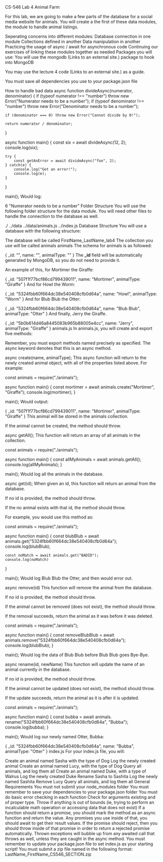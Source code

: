 CS-546 Lab 4
Animal Farm

For this lab, we are going to make a few parts of the database for a social media website for animals. You will create a the first of these data modules, the module to handle animal listings.

Seperating concerns into different modules:
Database connection in one module
Collections defined in another
Data manipulation in another
Practicing the usage of async / await for asynchronous code
Continuing our exercises of linking these modules together as needed
Packages you will use:
You will use the mongodb (Links to an external site.) package to hook into MongoDB

You may use the lecture 4 code (Links to an external site.) as a guide.

You must save all dependencies you use to your package.json file

How to handle bad data
async function divideAsync(numerator, denominator) {
    if (typeof numerator !== "number") throw new Error("Numerator needs to be a number");
    if (typeof denominator !== "number") throw new Error("Denominator needs to be a number");

    if (denominator === 0) throw new Error("Cannot divide by 0!");
    
    return numerator / denominator;
}

async function main() {
    const six = await divideAsync(12, 2);
    console.log(six);
    
    try {
        const getAnError = await divideAsync("foo", 2);
    } catch(e) {
        console.log("Got an error!");
        console.log(e);
    }
    
}

main();
Would log:

6
"Numerator needs to be a number"
Folder Structure
You will use the following folder structure for the data module. You will need other files to handle the connection to the database as well.

./
../data
../data/animals.js
../index.js
Database Structure
You will use a database with the following structure:

The database will be called FirstName_LastName_lab4
The collection you use will be called animals
animals
The schema for animals is as followed:

{
    _id: "", 
    name: "",
    animalType: ""
}
The **_id** field will be automatically generated by MongoDB, so you do not need to provide it.

An example of this, for Mortimer the Giraffe:

{
    _id: "507f1f77bcf86cd799439011", 
    name: "Mortimer",
    animalType: "Giraffe"
}
And for Howl the Worm:

{
    _id: "5324fbb60f664dc38e540408cfb0d64a", 
    name: "Howl",
    animalType: "Worm"
}
And for Blub Blub the Otter:

{
    _id: "5324fbb60f664dc38e540408cfb0d64a", 
    name: "Blub Blub",
    animalType: "Otter"
}
And finally, Jerry the Giraffe.

{
    _id: "5b0b614d46a8445083b965b88005e4cc", 
    name: "Jerry",
    animalType: "Giraffe"
}
animals.js
In animals.js, you will create and export five methods:

Remember, you must export methods named precisely as specified. The async keyword denotes that this is an async method.

async create(name, animalType);
This async function will return to the newly created animal object, with all of the properties listed above. For example:

const animals = require("./animals");

async function main() {
    const mortimer = await animals.create("Mortimer", "Giraffe");
    console.log(mortimer);
}

main();
Would output:

{
    _id: "507f1f77bcf86cd799439011", 
    name: "Mortimer",
    animalType: "Giraffe"
}
This animal will be stored in the animals collection.

If the animal cannot be created, the method should throw.

async getAll();
This function will return an array of all animals in the collection.

const animals = require("./animals");

async function main() {
    const allMyAnimals = await animals.getAll();
    console.log(allMyAnimals);
}

main();
Would log all the animals in the database.

async get(id);
When given an id, this function will return an animal from the database.

If no id is provided, the method should throw.

If the no animal exists with that id, the method should throw.

For example, you would use this method as:

const animals = require("./animals");

async function main() {
    const blubBlub = await animals.get("5324fbb60f664dc38e540408cfb0d64a");
    console.log(blubBlub);
    
    const noMatch = await animals.get("BADID");
    console.log(noMatch)
}

main();
Would log Blub Blub the Otter, and then would error out.

async remove(id)
This function will remove the animal from the database.

If no id is provided, the method should throw.

If the animal cannot be removed (does not exist), the method should throw.

If the removal succeeds, return the animal as it was before it was deleted.

const animals = require("./animals");

async function main() {
    const removeBlubBlub = await animals.remove("5324fbb60f664dc38e540408cfb0d64a");
    console.log(blubBlub);
}

main();
Would log the data of Blub Blub before Blub Blub goes Bye-Bye.

async rename(id, newName)
This function will update the name of an animal currently in the database.

If no id is provided, the method should throw.

If the animal cannot be updated (does not exist), the method should throw.

If the update succeeds, return the animal as it is after it is updated.

const animals = require("./animals");

async function main() {
    const bubba = await animals. rename("5324fbb60f664dc38e540408cfb0d64a", "Bubba");
    console.log(bubba);
}

main();
Would log our newly named Otter, Bubba:

{
    _id: "5324fbb60f664dc38e540408cfb0d64a", 
    name: "Bubba",
    animalType: "Otter"
}
index.js
For your index.js file, you will:

Create an animal named Sasha with the type of Dog
Log the newly created animal
Create an animal named Lucy, with the type of Dog
Query all animals, and log them all
Create an animal named Duke, with a type of Walrus
Log the newly created Duke
Rename Sasha to Sashita
Log the newly named Sashita
Remove Lucy
Query all animals, and log them all
General Requirements
You must not submit your node_modules folder
You must remember to save your dependencies to your package.json folder
You must do basic error checking in each function
Check for arguments existing and of proper type.
Throw if anything is out of bounds (ie, trying to perform an incalculable math operation or accessing data that does not exist)
If a function should return a promise, you should mark the method as an async function and return the value. Any promises you use inside of that, you should await to get their result values. If the promise should reject, then you should throw inside of that promise in order to return a rejected promise automatically. Thrown exceptions will bubble up from any awaited call that throws as well, unless they are caught in the async method.
You must remember to update your package.json file to set index.js as your starting script!
You must submit a zip file named in the following format: LastName_FirstName_CS546_SECTION.zip
